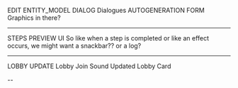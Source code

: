 EDIT ENTITY_MODEL DIALOG
  Dialogues
  AUTOGENERATION FORM
  Graphics in there?

---

STEPS PREVIEW UI
  So like when a step is completed or like an effect occurs, we might want a snackbar?? or a log?

---

LOBBY UPDATE
  Lobby Join Sound
  Updated Lobby Card

--
